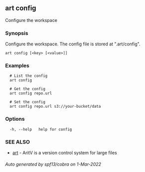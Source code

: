 ## art config

Configure the workspace

### Synopsis

Configure the workspace. The config file is stored at ".art/config".

```
art config [<key> [<value>]]
```

### Examples

```
  # List the config
  art config

  # Get the config
  art config repo.url

  # Set the config
  art config repo.url s3://your-bucket/data
```

### Options

```
  -h, --help   help for config
```

### SEE ALSO

* [art](art.md)	 - AritV is a version control system for large files

###### Auto generated by spf13/cobra on 1-Mar-2022

